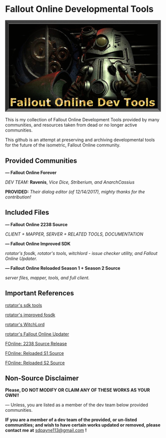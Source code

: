 # Fallout Online Developmental Tools

![header image](https://github.com/2cwldys/fodev-tools/blob/master/images/oie_bcDSnXA56atf.gif)

This is my collection of Fallout Online Development Tools provided by many communities, and resources taken from dead or no longer active communities.

This github is an attempt at preserving and archiving developmental tools for the future of the isometric, Fallout Online community.

## Provided Communities

**— Fallout Online Forever**

_DEV TEAM:_ **Ravenis**, _Vice Dice, Striberium, and AnarchCassius_

**PROVIDED:** _Their dialog editor (of 12/14/2017), mighty thanks for the contribution!_

## Included Files

**— Fallout Online 2238 Source**

_CLIENT + MAPPER, SERVER + RELATED TOOLS, DOCUMENTATION_

**— Fallout Online Improved SDK**

_rotator's fosdk, rotator's tools, witchlord - issue checker utility, and Fallout Online Updater._

**— Fallout Online Reloaded Season 1 + Season 2 Source**

_server files, mapper, tools, and full client._

## Important References

[rotator's sdk tools](https://github.com/rotators/tools)

[rotator's improved fosdk](https://github.com/rotators/fosdk)

[rotator's WitchLord](https://github.com/rotators/WitchLord)

[rotator's Fallout Online Updater](https://github.com/wipe2238/FOUpdaterEx)

[FOnline: 2238 Source Release](https://fodev.net/forum/index.php?topic=29387.0)

[FOnline: Reloaded S1 Source](https://forum.fonline-reloaded.net/index.php?topic=7505.0)

[FOnline: Reloaded S2 Source](https://forum.fonline-reloaded.net/index.php?topic=9569.0)

## Non-Source Disclaimer

**Please, DO NOT MODIFY OR CLAIM ANY OF THESE WORKS AS YOUR OWN!!**

— Unless, you are listed as a member of the dev team below provided communities.

**IF you are a member of a dev team of the provided, or un-listed communities; and wish to have certain works updated or removed, please contact me at** [sdpayne113@gmail.com](sdpayne113@gmail.com) **!**